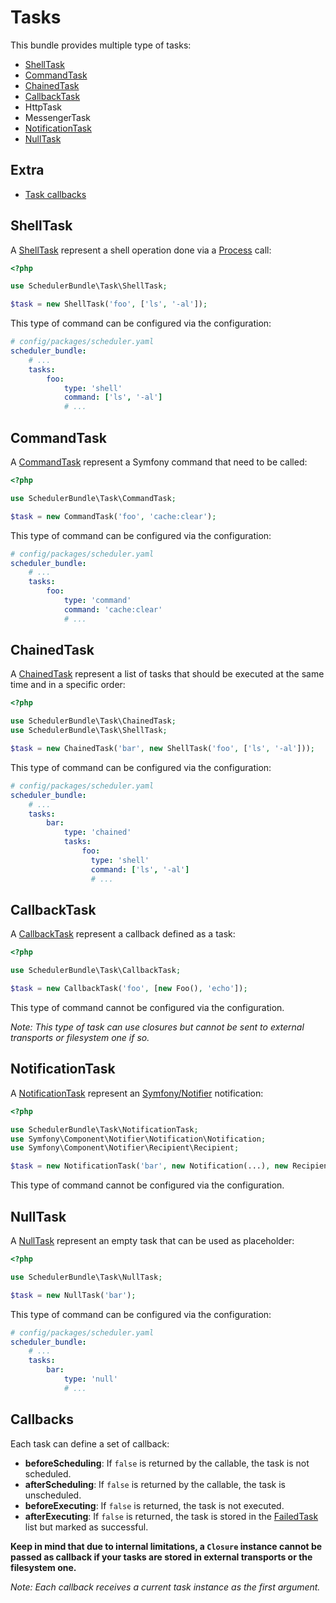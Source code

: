 # Tasks

This bundle provides multiple type of tasks:

- [ShellTask](tasks.md#ShellTask)
- [CommandTask](tasks.md#CommandTask)
- [ChainedTask](tasks.md#ChainedTask)
- [CallbackTask](tasks.md#CallbackTask)
- HttpTask
- MessengerTask
- [NotificationTask](tasks.md#NotificationTask)
- [NullTask](tasks.md#NullTask)

## Extra

- [Task callbacks](tasks.md#Callbacks)

## ShellTask

A [ShellTask](../src/Task/ShellTask.php) represent a shell operation done via a [Process](https://symfony.com/doc/current/components/process.html) call:

```php
<?php

use SchedulerBundle\Task\ShellTask;

$task = new ShellTask('foo', ['ls', '-al']);
```

This type of command can be configured via the configuration:

```yaml
# config/packages/scheduler.yaml
scheduler_bundle:
    # ...
    tasks:
        foo:
            type: 'shell'
            command: ['ls', '-al']
            # ...
```

## CommandTask

A [CommandTask](../src/Task/CommandTask.php) represent a Symfony command that need to be called:

```php
<?php

use SchedulerBundle\Task\CommandTask;

$task = new CommandTask('foo', 'cache:clear');
```

This type of command can be configured via the configuration:

```yaml
# config/packages/scheduler.yaml
scheduler_bundle:
    # ...
    tasks:
        foo:
            type: 'command'
            command: 'cache:clear'
            # ...
```

## ChainedTask

A [ChainedTask](../src/Task/ChainedTask.php) represent a list of tasks that should be executed 
at the same time and in a specific order:

```php
<?php

use SchedulerBundle\Task\ChainedTask;
use SchedulerBundle\Task\ShellTask;

$task = new ChainedTask('bar', new ShellTask('foo', ['ls', '-al']));
```

This type of command can be configured via the configuration:

```yaml
# config/packages/scheduler.yaml
scheduler_bundle:
    # ...
    tasks:
        bar:
            type: 'chained'
            tasks:
                foo:
                  type: 'shell'
                  command: ['ls', '-al']
                  # ...
```

## CallbackTask

A [CallbackTask](../src/Task/CallbackTask.php) represent a callback defined as a task:

```php
<?php

use SchedulerBundle\Task\CallbackTask;

$task = new CallbackTask('foo', [new Foo(), 'echo']);
```

This type of command cannot be configured via the configuration.

_Note: This type of task can use closures but cannot be sent to external transports or filesystem one if so._

## NotificationTask

A [NotificationTask](../src/Task/NotificationTask.php) represent an [Symfony/Notifier](https://symfony.com/doc/current/notifier.html) notification:

```php
<?php

use SchedulerBundle\Task\NotificationTask;
use Symfony\Component\Notifier\Notification\Notification;
use Symfony\Component\Notifier\Recipient\Recipient;

$task = new NotificationTask('bar', new Notification(...), new Recipient(...));
```

This type of command cannot be configured via the configuration.

## NullTask

A [NullTask](../src/Task/NullTask.php) represent an empty task that can be used as placeholder:

```php
<?php

use SchedulerBundle\Task\NullTask;

$task = new NullTask('bar');
```

This type of command can be configured via the configuration:

```yaml
# config/packages/scheduler.yaml
scheduler_bundle:
    # ...
    tasks:
        bar:
            type: 'null'
            # ...
```

## Callbacks

Each task can define a set of callback:

- **beforeScheduling**: If `false` is returned by the callable, the task is not scheduled.
- **afterScheduling**: If `false` is returned by the callable, the task is unscheduled.
- **beforeExecuting**: If `false` is returned, the task is not executed.
- **afterExecuting**: If `false` is returned, the task is stored in the [FailedTask](../src/Task/FailedTask.php) list but marked as successful.

**Keep in mind that due to internal limitations, a `Closure` instance cannot be passed as callback if your tasks are stored in external transports or the filesystem one.** 

_Note: Each callback receives a current task instance as the first argument._
